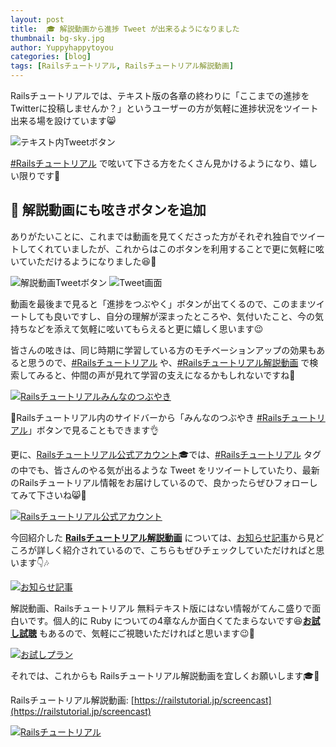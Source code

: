```yaml
---
layout: post
title:  🎓 解説動画から進捗 Tweet が出来るようになりました
thumbnail: bg-sky.jpg
author: Yuppyhappytoyou
categories: [blog]
tags: [Railsチュートリアル, Railsチュートリアル解説動画]
---
```


Railsチュートリアルでは、テキスト版の各章の終わりに「ここまでの進捗をTwitterに投稿しませんか？」というユーザーの方が気軽に進捗状況をツイート出来る場を設けています😸

![テキスト内Tweetボタン](https://i.gyazo.com/4a0a7475b4ef1ec12d7b63f5a3740059.png)

[#Railsチュートリアル](https://twitter.com/search?q=%23Rails%E3%83%81%E3%83%A5%E3%83%BC%E3%83%88%E3%83%AA%E3%82%A2%E3%83%AB&src=typeahead_click) で呟いて下さる方をたくさん見かけるようになり、嬉しい限りです💓

## 🎥 解説動画にも呟きボタンを追加

ありがたいことに、これまでは動画を見てくださった方がそれぞれ独自でツイートしてくれていましたが、これからはこのボタンを利用することで更に気軽に呟いていただけるようになりました😆🎉

![解説動画Tweetボタン](https://i.gyazo.com/da92b01a55259548f48671242b2e2c4b.png)
![Tweet画面](https://i.gyazo.com/b4cc2ec4da5e91370fd062f0d05b17c2.png)

動画を最後まで見ると「進捗をつぶやく」ボタンが出てくるので、このままツイートしても良いですし、自分の理解が深まったところや、気付いたこと、今の気持ちなどを添えて気軽に呟いてもらえると更に嬉しく思います😉

皆さんの呟きは、同じ時期に学習している方のモチベーションアップの効果もあると思うので、[#Railsチュートリアル](https://twitter.com/search?q=%23Rails%E3%83%81%E3%83%A5%E3%83%BC%E3%83%88%E3%83%AA%E3%82%A2%E3%83%AB&src=typeahead_click) や、[#Railsチュートリアル解説動画](https://twitter.com/search?q=%23Rails%E3%83%81%E3%83%A5%E3%83%BC%E3%83%88%E3%83%AA%E3%82%A2%E3%83%AB%E8%A7%A3%E8%AA%AC%E5%8B%95%E7%94%BB&src=typed_query) で検索してみると、仲間の声が見れて学習の支えになるかもしれないですね💓

[![Railsチュートリアルみんなのつぶやき](https://i.gyazo.com/4fad2f6dc05c682f3b1007007e0a53f1.png)](https://railstutorial.jp/)

🔼Railsチュートリアル内のサイドバーから「みんなのつぶやき [#Railsチュートリアル](https://twitter.com/search?q=%23Rails%E3%83%81%E3%83%A5%E3%83%BC%E3%83%88%E3%83%AA%E3%82%A2%E3%83%AB&src=typeahead_click)」ボタンで見ることもできます👌

更に、[Railsチュートリアル公式アカウント](https://twitter.com/RailsTutorialJP)🎓では、[#Railsチュートリアル](https://twitter.com/search?q=%23Rails%E3%83%81%E3%83%A5%E3%83%BC%E3%83%88%E3%83%AA%E3%82%A2%E3%83%AB&src=typeahead_click) タグの中でも、皆さんのやる気が出るような Tweet をリツイートしていたり、最新のRailsチュートリアル情報をお届けしているので、良かったらぜひフォローしてみて下さいね😸💓

[![Railsチュートリアル公式アカウント](https://i.gyazo.com/3ec40b8c7bd70c53f7d7d399181970c8.png)](https://twitter.com/RailsTutorialJP)

今回紹介した [**Railsチュートリアル解説動画**](https://railstutorial.jp/screencast) については、[お知らせ記事](https://yasslab.jp/ja/news/highlight-of-railstutorial-screencast)から見どころが詳しく紹介されているので、こちらもぜひチェックしていただければと思います👇🎶

[![お知らせ記事](https://i.gyazo.com/fde674a787d02a4f41d9c466f6d33013.png)](https://yasslab.jp/ja/news/highlight-of-railstutorial-screencast)

解説動画、Railsチュートリアル 無料テキスト版にはない情報がてんこ盛りで面白いです。個人的に Ruby についての4章なんか面白くてたまらないです😆[**お試し試聴**](https://railstutorial.jp/trial) もあるので、気軽にご視聴いただければと思います😉🎥

[![お試しプラン](https://i.gyazo.com/1d51090ba6a594566a861aac756c4ba5.png)](https://railstutorial.jp/trial)

それでは、これからも Railsチュートリアル解説動画を宜しくお願いします🎓💖

Railsチュートリアル解説動画: [https://railstutorial.jp/screencast](https://railstutorial.jp/screencast)

[![Railsチュートリアル](https://i.gyazo.com/d89f3367fe2668e5cb3ae8b69be642e5.png)](https://railstutorial.jp/screencast)

